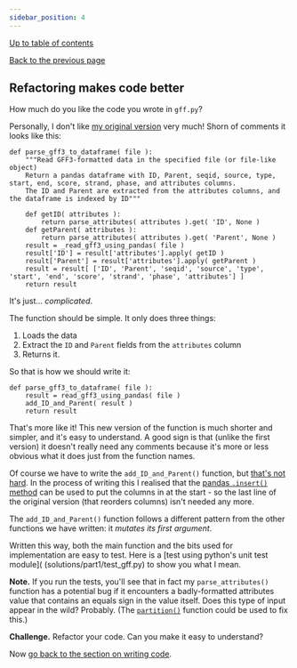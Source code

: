 ```yaml
---
sidebar_position: 4
---
```


[Up to table of contents](README.md)

[Back to the previous page](Converting_gff_to_sqlite.md)

## Refactoring makes code better

How much do you like the code you wrote in `gff.py`?

Personally, I don't like [my original version](solutions/part1/gff.py) very much! Shorn of comments it
looks like this:

```
def parse_gff3_to_dataframe( file ):
    """Read GFF3-formatted data in the specified file (or file-like object)
    Return a pandas dataframe with ID, Parent, seqid, source, type, start, end, score, strand, phase, and attributes columns.
    The ID and Parent are extracted from the attributes columns, and the dataframe is indexed by ID"""

    def getID( attributes ):
        return parse_attributes( attributes ).get( 'ID', None )
    def getParent( attributes ):
        return parse_attributes( attributes ).get( 'Parent', None )
    result = _read_gff3_using_pandas( file )
    result['ID'] = result['attributes'].apply( getID )
    result['Parent'] = result['attributes'].apply( getParent )
    result = result[ ['ID', 'Parent', 'seqid', 'source', 'type', 'start', 'end', 'score', 'strand', 'phase', 'attributes'] ]
    return result
```

It's just... *complicated*.

The function should be simple.  It only does three things:

1. Loads the data
2. Extract the `ID` and `Parent` fields from the `attributes` column
3. Returns it.

So that is how we should write it:

```
def parse_gff3_to_dataframe( file ):
    result = read_gff3_using_pandas( file )
    add_ID_and_Parent( result )
    return result
```

That's more like it! This new version of the function is much shorter and simpler, and it's easy to understand. A good
sign is that (unlike the first version) it doesn't really need any comments because it's more or less obvious what it
does just from the function names.

Of course we have to write the `add_ID_and_Parent()` function, but [that's not hard](solutions/part1/gff_refactored.py). In the
process of writing this I realised that the [pandas `.insert()`
method](https://pandas.pydata.org/docs/reference/api/pandas.DataFrame.insert.html) can be used to put the columns in at
the start - so the last line of the original version (that reorders columns) isn't needed any more.

The `add_ID_and_Parent()` function follows a different pattern from the other functions we have written: it *mutates
its first argument*.  

Written this way, both the main function and the bits used for implementation are easy to test. Here is a [test using
python's unit test module]( (solutions/part1/test_gff.py) to show you what I mean.

**Note.** If you run the tests, you'll see that in fact my `parse_attributes()` function has a potential bug if it
encounters a badly-formatted attributes value that contains an equals sign in the value itself. Does this type of input
appear in the wild? Probably. (The [`partition()`](https://docs.python.org/3/library/stdtypes.html) function could be
used to fix this.)

**Challenge.** Refactor your code. Can you make it easy to understand?

Now [go back to the section on writing code](Getting_started_writing_some_code.md).
